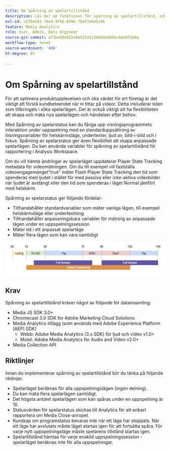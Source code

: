 ```yaml
---
title: Om Spårning av spelartillstånd
description: Läs mer om funktionen för spårning av spelartillstånd, inklusive krav och riktlinjer för implementering och rapportering av spelarlägen.
exl-id: c678e182-74e4-4f46-8596-7be57e645c66
feature: Media Analytics
role: User, Admin, Data Engineer
source-git-commit: a73ba98e025e0a915a5136bb9e0d5bcbde875b0a
workflow-type: tm+mt
source-wordcount: '406'
ht-degree: 0%

---
```


# Om Spårning av spelartillstånd

För att optimera produktupplevelsen och öka värdet för ert företag är det viktigt att förstå kundbeteendet när ni tittar på videor. Detta inkluderar tiden som tillbringats i olika spelarlägen.  Det är också viktigt att ha flexibiliteten att skapa och mäta nya spelarlägen och händelser efter behov.

Med Spårning av spelarstatus kan du fånga upp visningsprogrammets interaktion under uppspelning med en standarduppsättning av lösningsvariabler för helskärmsläge, undertexter, ljud av, bild-i-bild och i fokus.  Spårning av spelarstatus ger även flexibilitet att skapa anpassade spelarlägen. Du kan använda variabler för spårning av spelartillstånd för rapportering i Analysis Workspace.

Om du vill hämta ändringar av spelarläget uppdaterar Player State Tracking metadata för videomätningen. Om du till exempel vill fastställa videoengagemanget&quot;true&quot; mäter Flash Player State Tracking den tid som spenderas med ljudet i stället för med passiva eller icke-aktiva videobilder när ljudet är avstängt eller den tid som spenderas i läget Normal jämfört med helskärm.

Spårning av spelarstatus ger följande fördelar:

* Tillhandahåller standardvariabler som mäter vanliga lägen, till exempel helskärmsläge eller undertextning
* Tillhandahåller anpassningsbara variabler för mätning av anpassade lägen under en uppspelningssession
* Mäter tid i ett anpassat spelarläge
* Mäter flera lägen som kan vara samtidigt

![Spårning av spelartillstånd](assets/player_state_tracking.png)

## Krav

Spårning av spelartillstånd kräver något av följande för datainsamling:
* Media JS SDK 3.0+
* Chromecast 3.0 SDK for Adobe Marketing Cloud Solutions
* Media Analytics-tillägg (som används med Adobe Experience Platform (AEP) SDK)
   * Webb: Adobe Media Analytics (3.x SDK) för ljud och video v1.0+
   * Mobil: Adobe Media Analytics for Audio and Video v2.0+
* Media Collection API

## Riktlinjer

Innan du implementerar spårning av spelartillstånd bör du tänka på följande riktlinjer.

* Spelarläget beräknas för alla uppspelningslägen (ingen delning).
* Du kan mäta flera spelarlägen samtidigt.
* Det högsta antalet spelarlägen som kan spåras under en uppspelning är 10.
* Statusvärden för spelarstatus skickas till Analytics för att enbart rapportera om Media Close-anropet.
* Kunskap om programstatus bevaras inte när ett läge har stoppats. När ett läge har avslutats måste läget startas igen för att fortsätta spåra. För varje nytt uppspelningsläge måste spelarens tillstånd startas igen.
* Spelartillstånd hämtas för varje enskild uppspelningssession - spelarläget beräknas inte för alla uppspelningar.
